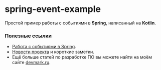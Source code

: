 # spring-event-example
Простой пример работы с событиями в **Spring**, написанный на **Kotlin**.

### Полезные ссылки
* [Работа с событиями в Spring](https://devmark.ru/article/spring-events).
* [Новости проекта](https://t.me/+RjrPWNUEwf8wZTMy) и короткие заметки.
* Ещё больше статей по разработке ПО вы можете найти на моём сайте [devmark.ru](https://devmark.ru/).
